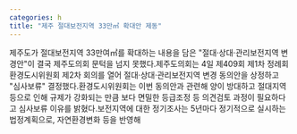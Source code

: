 ```yaml
---
categories: h
title: "제주 절대보전지역 33만㎡ 확대안 제동"
---
```

제주도가 절대보전지역 33만여㎡를 확대하는 내용을 담은 "절대·상대·관리보전지역 변경안"이 결국 제주도의회 문턱을 넘지 못했다.제주도의회는 4일 제409회 제1차 정례회 환경도시위원회 제2차 회의를 열어 절대·상대·관리보전지역 변경 동의안을 상정하고 "심사보류" 결정했다.환경도시위원회는 이번 동의안과 관련해 양이 방대하고 절대지역 등으로 인해 규제가 강화되는 만큼 보다 면밀한 등급조정 등 의견검토 과정이 필요하다고 심사보류 이유를 밝혔다.보전지역에 대한 정기조사는 5년마다 정기적으로 실시하는 법정계획으로, 자연환경변화 등을 반영해